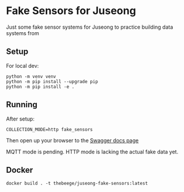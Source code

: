# Fake Sensors for Juseong

Just some fake sensor systems for Juseong to practice building data systems from

## Setup
For local dev:

```shell
python -m venv venv
python -m pip install --upgrade pip
python -m pip install -e .
```

## Running
After setup:

```shell
COLLECTION_MODE=http fake_sensors
```

Then open up your browser to the [Swagger docs page](http://127.0.0.1:8000/docs)

MQTT mode is pending. HTTP mode is lacking the actual fake data yet.

## Docker
```shell
docker build . -t thebeege/juseong-fake-sensors:latest
```
